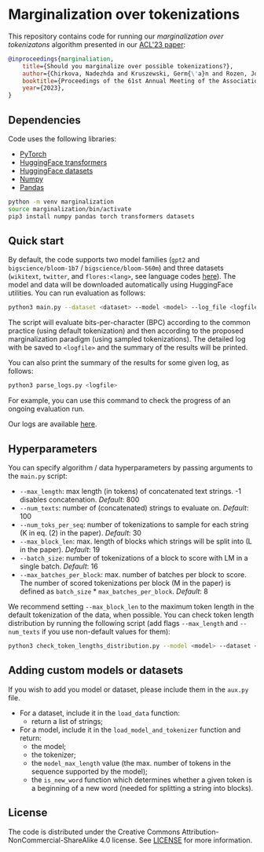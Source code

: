 # Marginalization over tokenizations

This repository contains code for running our _marginalization over tokenizatons_ algorithm presented in our [ACL'23 paper]():

```bibtex
@inproceedings{marginaliation,
    title={Should you marginalize over possible tokenizations?},
    author={Chirkova, Nadezhda and Kruszewski, Germ{\'a}n and Rozen, Jos and Dymetman, Marc},
    booktitle={Proceedings of the 61st Annual Meeting of the Association for Computational Linguistics},
    year={2023},
}
```

## Dependencies

Code uses the following libraries:
* [PyTorch](https://pytorch.org/)
* [HuggingFace transformers](https://huggingface.co/docs/transformers/installation)
* [HuggingFace datasets](https://huggingface.co/docs/datasets/installation)
* [Numpy](https://numpy.org/install/)
* [Pandas](https://pandas.pydata.org/docs/getting_started/install.html)

```bash
python -m venv marginalization
source marginalization/bin/activate
pip3 install numpy pandas torch transformers datasets 
```

## Quick start

By default, the code supports two model families (`gpt2` and `bigscience/bloom-1b7` / `bigscience/bloom-560m`) and three datasets (`wikitext`, `twitter`, and `flores:<lang>`, see language codes [here](https://github.com/facebookresearch/flores/tree/main/flores200)). The model and data will be downloaded automatically using HuggingFace utilities. You can run evaluation as follows:

```bash
python3 main.py --dataset <dataset> --model <model> --log_file <logfile>
```

The script will evaluate bits-per-character (BPC) according to the common practice (using default tokenization) and then according to the proposed marginalization paradigm (using sampled tokenizations). The detailed log with be saved to `<logfile>` and the summary of the results will be printed. 

You can also print the summary of the results for some given log, as follows:

```bash
python3 parse_logs.py <logfile>
```

For example, you can use this command to check the progress of an ongoing evaluation run.

Our logs are available [here](https://drive.google.com/drive/folders/1e9LvOXhaJucn2bS7nvwE2YHdancPuCGy?usp=sharing).


## Hyperparameters

You can specify algorithm / data hyperparameters by passing arguments to the `main.py` script:
* `--max_length`: max length (in tokens) of concatenated text strings. -1 disables concatenation. _Default_: 800
* `--num_texts`: number of (concatenated) strings to evaluate on. _Default_: 100
* `--num_toks_per_seq`: number of tokenizations to sample for each string (K in eq. (2) in the paper). _Default_: 30
* `--max_block_len`: max. length of blocks which strings will be split into (L in the paper). _Default_: 19
* `--batch_size`: number of tokenizations of a block to score with LM in a single batch. _Default_: 16
* `--max_batches_per_block`: max. number of batches per block to score. The number of scored tokenizations per block (M in the paper) is defined as `batch_size` * `max_batches_per_block`. _Default_: 8

We recommend setting `--max_block_len` to the maximum token length in the default tokenization of the data, when possible. You can check token length distribution by running the following script (add flags `--max_length` and `--num_texts` if you use non-default values for them):
```bash
python3 check_token_lengths_distribution.py --model <model> --dataset <dataset> 
```

## Adding custom models or datasets

If you wish to add you model or dataset, please include them in the `aux.py` file. 
* For a dataset, include it in the `load_data` function:
    * return a list of strings;
* For a model, include it in the `load_model_and_tokenizer` function and return:
    * the model;
    * the tokenizer;
    * the `model_max_length` value (the max. number of tokens in the sequence supported by the model);
    * the `is_new_word` function which determines whether a given token is a beginning of a new word (needed for splitting a string into blocks).

## License

The code is distributed under the Creative Commons Attribution-NonCommercial-ShareAlike 4.0 license. See [LICENSE](LICENSE) for more information.
